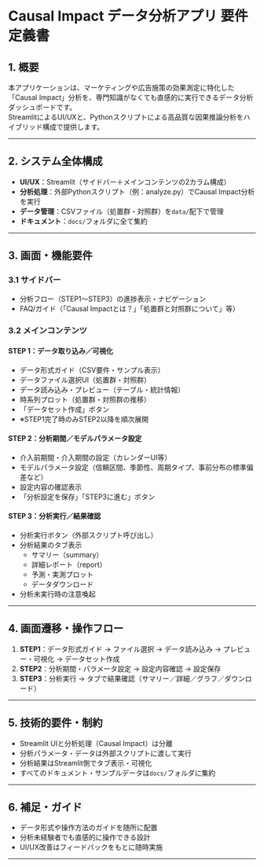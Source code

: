 <!--
【役割】
本ファイルは、Causal Impact分析アプリの全体要件・機能仕様・画面仕様・技術要件をまとめた要件定義書です。
【参照先】
- docs/development_checklist.md（進捗管理・TODOリスト）
- docs/current_status.md（開発状況）
- docs/environment_notes.md（Python環境・ライブラリ構成）
- docs/streamlit_dashboard_structure.md（画面・構成仕様）
-->
# Causal Impact データ分析アプリ 要件定義書

## 1. 概要

本アプリケーションは、マーケティングや広告施策の効果測定に特化した「Causal Impact」分析を、専門知識がなくても直感的に実行できるデータ分析ダッシュボードです。  
StreamlitによるUI/UXと、Pythonスクリプトによる高品質な因果推論分析をハイブリッド構成で提供します。

---

## 2. システム全体構成

- **UI/UX**：Streamlit（サイドバー＋メインコンテンツの2カラム構成）
- **分析処理**：外部Pythonスクリプト（例：analyze.py）でCausal Impact分析を実行
- **データ管理**：CSVファイル（処置群・対照群）を`data/`配下で管理
- **ドキュメント**：`docs/`フォルダに全て集約

---

## 3. 画面・機能要件

### 3.1 サイドバー

- 分析フロー（STEP1～STEP3）の進捗表示・ナビゲーション
- FAQ/ガイド（「Causal Impactとは？」「処置群と対照群について」等）

### 3.2 メインコンテンツ

#### STEP 1：データ取り込み／可視化

- データ形式ガイド（CSV要件・サンプル表示）
- データファイル選択UI（処置群・対照群）
- データ読み込み・プレビュー（テーブル・統計情報）
- 時系列プロット（処置群・対照群の推移）
- 「データセット作成」ボタン
- ※STEP1完了時のみSTEP2以降を順次展開

#### STEP 2：分析期間／モデルパラメータ設定

- 介入前期間・介入期間の設定（カレンダーUI等）
- モデルパラメータ設定（信頼区間、季節性、周期タイプ、事前分布の標準偏差など）
- 設定内容の確認表示
- 「分析設定を保存」「STEP3に進む」ボタン

#### STEP 3：分析実行／結果確認

- 分析実行ボタン（外部スクリプト呼び出し）
- 分析結果のタブ表示
    - サマリー（summary）
    - 詳細レポート（report）
    - 予測・実測プロット
    - データダウンロード
- 分析未実行時の注意喚起

---

## 4. 画面遷移・操作フロー

1. **STEP1**：データ形式ガイド → ファイル選択 → データ読み込み → プレビュー・可視化 → データセット作成
2. **STEP2**：分析期間・パラメータ設定 → 設定内容確認 → 設定保存
3. **STEP3**：分析実行 → タブで結果確認（サマリー／詳細／グラフ／ダウンロード）

---

## 5. 技術的要件・制約

- Streamlit UIと分析処理（Causal Impact）は分離
- 分析パラメータ・データは外部スクリプトに渡して実行
- 分析結果はStreamlit側でタブ表示・可視化
- すべてのドキュメント・サンプルデータは`docs/`フォルダに集約

---

## 6. 補足・ガイド

- データ形式や操作方法のガイドを随所に配置
- 分析未経験者でも直感的に操作できる設計
- UI/UX改善はフィードバックをもとに随時実施

--- 
